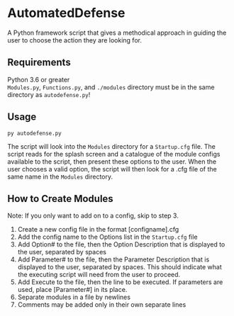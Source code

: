 # AutomatedDefense  
A Python framework script that gives a methodical approach in guiding the user to choose the action they are looking for.  

## Requirements  
Python 3.6 or greater  
`Modules.py`, `Functions.py`, and `./modules` directory must be in the same directory as `autodefense.py`!

## Usage  
`py autodefense.py`  

The script will look into the `Modules` directory for a `Startup.cfg` file. The script reads for the splash screen and a catalogue of the module configs available to the script, then present these options to the user. When the user chooses a valid option, the script will then look for a .cfg file of the same name in the `Modules` directory.  

## How to Create Modules  
Note: If you only want to add on to a config, skip to step 3.  

1.  Create a new config file in the format [configname].cfg  
2.  Add the config name to the Options list in the `Startup.cfg` file  
3.  Add Option# to the file, then the Option Description that is displayed to the user, separated by spaces  
4.  Add Parameter# to the file, then the Parameter Description that is displayed to the user, separated by spaces. This should indicate what the executing script will need from the user to proceed.
5.  Add Execute to the file, then the line to be executed. If parameters are used, place [Parameter#] in its place.  
6.  Separate modules in a file by newlines  
7.  Comments may be added only in their own separate lines  
